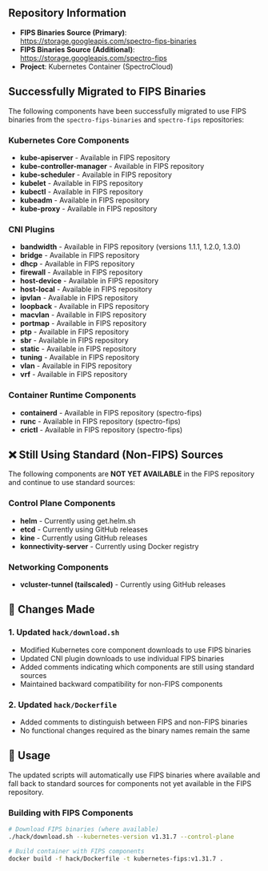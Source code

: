 ## Repository Information
- **FIPS Binaries Source (Primary)**: https://storage.googleapis.com/spectro-fips-binaries
- **FIPS Binaries Source (Additional)**: https://storage.googleapis.com/spectro-fips
- **Project**: Kubernetes Container (SpectroCloud)

## Successfully Migrated to FIPS Binaries

The following components have been successfully migrated to use FIPS binaries from the `spectro-fips-binaries` and `spectro-fips` repositories:

### Kubernetes Core Components
- **kube-apiserver** - Available in FIPS repository
- **kube-controller-manager** - Available in FIPS repository  
- **kube-scheduler** - Available in FIPS repository
- **kubelet** - Available in FIPS repository
- **kubectl** - Available in FIPS repository
- **kubeadm** - Available in FIPS repository
- **kube-proxy** - Available in FIPS repository

### CNI Plugins
- **bandwidth** - Available in FIPS repository (versions 1.1.1, 1.2.0, 1.3.0)
- **bridge** - Available in FIPS repository
- **dhcp** - Available in FIPS repository
- **firewall** - Available in FIPS repository
- **host-device** - Available in FIPS repository
- **host-local** - Available in FIPS repository
- **ipvlan** - Available in FIPS repository
- **loopback** - Available in FIPS repository
- **macvlan** - Available in FIPS repository
- **portmap** - Available in FIPS repository
- **ptp** - Available in FIPS repository
- **sbr** - Available in FIPS repository
- **static** - Available in FIPS repository
- **tuning** - Available in FIPS repository
- **vlan** - Available in FIPS repository
- **vrf** - Available in FIPS repository

### Container Runtime Components
- **containerd** - Available in FIPS repository (spectro-fips)
- **runc** - Available in FIPS repository (spectro-fips)
- **crictl** - Available in FIPS repository (spectro-fips)

## ❌ Still Using Standard (Non-FIPS) Sources

The following components are **NOT YET AVAILABLE** in the FIPS repository and continue to use standard sources:

### Control Plane Components
- **helm** - Currently using get.helm.sh
- **etcd** - Currently using GitHub releases
- **kine** - Currently using GitHub releases
- **konnectivity-server** - Currently using Docker registry

### Networking Components
- **vcluster-tunnel (tailscaled)** - Currently using GitHub releases

## 🔧 Changes Made

### 1. Updated `hack/download.sh`
- Modified Kubernetes core component downloads to use FIPS binaries
- Updated CNI plugin downloads to use individual FIPS binaries
- Added comments indicating which components are still using standard sources
- Maintained backward compatibility for non-FIPS components

### 2. Updated `hack/Dockerfile`
- Added comments to distinguish between FIPS and non-FIPS binaries
- No functional changes required as the binary names remain the same

## 🚀 Usage

The updated scripts will automatically use FIPS binaries where available and fall back to standard sources for components not yet available in the FIPS repository.

### Building with FIPS Components
```bash
# Download FIPS binaries (where available)
./hack/download.sh --kubernetes-version v1.31.7 --control-plane

# Build container with FIPS components
docker build -f hack/Dockerfile -t kubernetes-fips:v1.31.7 .
```